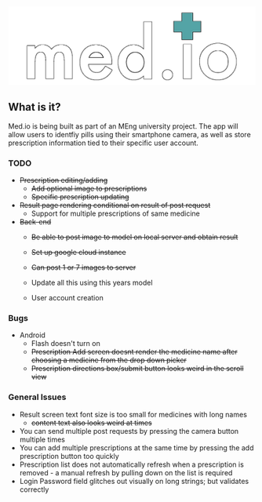 ![alt text](./app/assets/medio_logo_outlined.png?raw=true)

## What is it?

Med.io is being built as part of an MEng university project. The app will allow users to identfiy pills using their smartphone camera, as well as store prescription information tied to their specific user account.

### TODO

+ ~~Prescription editing/adding~~
	+ ~~Add optional image to prescriptions~~
	+ ~~Specific prescription updating~~
+ ~~Result page rendering conditional on result of post request~~
	+ Support for multiple prescriptions of same medicine
+ ~~Back-end~~
	+ ~~Be able to post image to model on local server and obtain result~~
	+ ~~Set up google cloud instance~~
	+ ~~Can post 1 or 7 images to server~~
	+ Update all this using this years model
	
	+ User account creation

### Bugs

+ Android
	+ Flash doesn't turn on
	+ ~~Prescription Add screen doesnt render the medicine name after choosing a medicine from the drop down picker~~
	+ ~~Prescription directions box/submit button looks weird in the scroll view~~

### General Issues

+ Result screen text font size is too small for medicines with long names 
	+ ~~content text also looks weird at times~~
+ You can send multiple post requests by pressing the camera button multiple times
+ You can add multiple prescriptions at the same time by pressing the add prescription button too quickly
+ Prescription list does not automatically refresh when a prescription is removed - a manual refresh by pulling down on the list is required
+ Login Password field glitches out visually on long strings; but validates correctly
